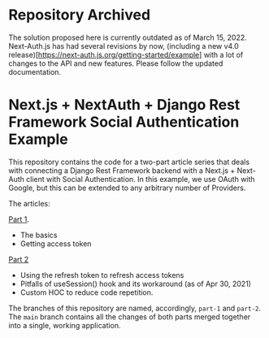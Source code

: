 # Repository Archived

The solution proposed here is currently outdated as of March 15, 2022. Next-Auth.js has had several revisions by now, (including a new v4.0 release)[https://next-auth.js.org/getting-started/example] with a lot of changes to the API and new features. Please follow the updated documentation.

# Next.js + NextAuth + Django Rest Framework Social Authentication Example

This repository contains the code for a two-part article series that deals with connecting a Django Rest Framework backend with a Next.js + Next-Auth client with Social Authentication. In this example, we use OAuth with Google, but this can be extended to any arbitrary number of Providers.


The articles:

[Part 1](https://mahieyin-rahmun.medium.com/how-to-configure-social-authentication-in-a-next-js-next-auth-django-rest-framework-application-cb4c82be137).
- The basics
- Getting access token


[Part 2](https://mahieyin-rahmun.medium.com/part-2-how-to-configure-social-authentication-in-a-next-js-183984761e97)
- Using the refresh token to refresh access tokens
- Pitfalls of useSession() hook and its workaround (as of Apr 30, 2021)
- Custom HOC to reduce code repetition.

The branches of this repository are named, accordingly, `part-1` and `part-2`. The `main` branch contains all the changes of both parts merged together into a single, working application.
